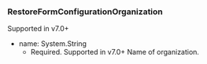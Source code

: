 ### RestoreFormConfigurationOrganization
Supported in v7.0+

- name: System.String
  - Required. Supported in v7.0+
  Name of organization.
